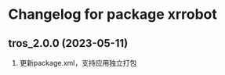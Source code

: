 # Changelog for package xrrobot

tros_2.0.0 (2023-05-11)
------------------
1. 更新package.xml，支持应用独立打包

